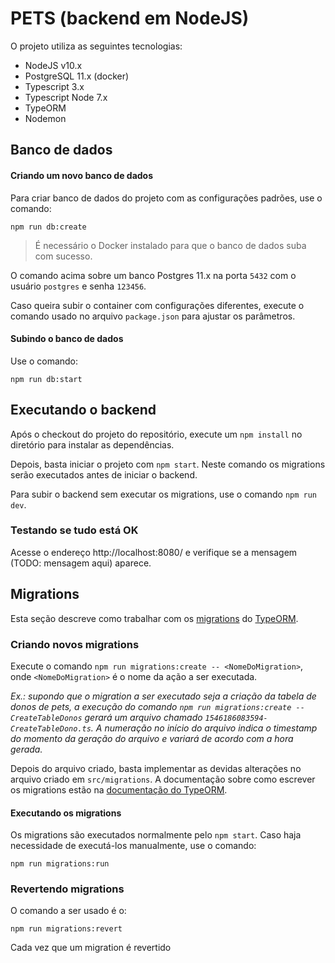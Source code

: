 # PETS (backend em NodeJS)

O projeto utiliza as seguintes tecnologias:
- NodeJS v10.x
- PostgreSQL 11.x (docker)
- Typescript 3.x
- Typescript Node 7.x
- TypeORM
- Nodemon

## Banco de dados

#### Criando um novo banco de dados

Para criar banco de dados do projeto com as configurações padrões, use o comando:

`npm run db:create`

> É necessário o Docker instalado para que o banco de dados suba com sucesso.

O comando acima sobre um banco Postgres 11.x na porta `5432` com o usuário `postgres` e senha `123456`.

Caso queira subir o container com configurações diferentes, execute o comando usado no arquivo `package.json` para ajustar os parâmetros.

#### Subindo o banco de dados

Use o comando:

`npm run db:start`

## Executando o backend

Após o checkout do projeto do repositório, execute um `npm install` no diretório para instalar as dependências.

Depois, basta iniciar o projeto com `npm start`. Neste comando os migrations serão executados antes de iniciar o backend.

Para subir o backend sem executar os migrations, use o comando `npm run dev`.

### Testando se tudo está OK

Acesse o endereço http://localhost:8080/ e verifique se a mensagem (TODO: mensagem aqui) aparece.

## Migrations

Esta seção descreve como trabalhar com os [migrations](http://typeorm.io/#/migrations) do [TypeORM](http://typeorm.io).

### Criando novos migrations

Execute o comando `npm run migrations:create -- <NomeDoMigration>`, onde `<NomeDoMigration>` é o nome da ação a ser executada.

*Ex.: supondo que o migration a ser executado seja a criação da tabela de donos de pets, a execução do comando `npm run migrations:create -- CreateTableDonos` gerará um arquivo chamado `1546186083594-CreateTableDono.ts`. A numeração no início do arquivo indica o timestamp do momento da geração do arquivo e variará de acordo com a hora gerada.*

Depois do arquivo criado, basta implementar as devidas alterações no arquivo criado em `src/migrations`. A documentação sobre como escrever os migrations estão na [documentação do TypeORM](http://typeorm.io/#/migrations).

#### Executando os migrations

Os migrations são executados normalmente pelo `npm start`. Caso haja necessidade de executá-los manualmente, use o comando:

`npm run migrations:run`

### Revertendo migrations

O comando a ser usado é o:

`npm run migrations:revert`

Cada vez que um migration é revertido
